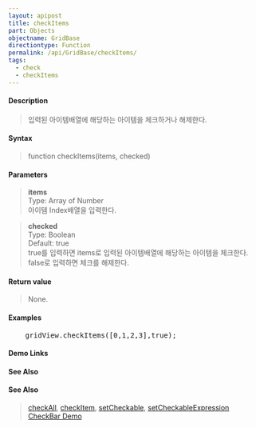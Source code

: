 ```yaml
---
layout: apipost
title: checkItems
part: Objects
objectname: GridBase
directiontype: Function
permalink: /api/GridBase/checkItems/
tags:
  - check
  - checkItems
---
```



#### Description

> 입력된 아이템배열에 해당하는 아이템을 체크하거나 해제한다.  

#### Syntax

> function checkItems(items, checked)  

#### Parameters

> **items**  
> Type: Array of Number  
> 아이템 Index배열을 입력한다.  

> **checked**  
> Type: Boolean  
> Default: true  
> true를 입력하면 items로 입력된 아이템배열에 해당하는 아이템을 체크한다. false로 입력하면 체크를 해제한다.  


#### Return value

> None.  

#### Examples 

<pre class="prettyprint">
    gridView.checkItems([0,1,2,3],true);    
</pre>

#### Demo Links
#### See Also

#### See Also
> [checkAll](/api/GridBase/checkAll), [checkItem](/api/GridBase/checkItem), [setCheckable](/api/GridBase/setCheckable), [setCheckableExpression](/api/GridBase/setCheckableExpression)  
> [CheckBar Demo](http://demo.realgrid.com/Demo/CheckBar)